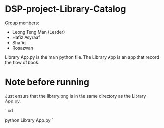 # DSP-project-Library-Catalog
Group members:
- Leong Teng Man (Leader)
- Hafiz Asyraaf
- Shafiq
- Rosazwan

Library App.py  is the main python file. The Library App is an app that record the flow of book.

# Note before running
Just ensure that the library.png is in the same directory as the Library App.py.

`
cd <path>

python Library App.py
`
